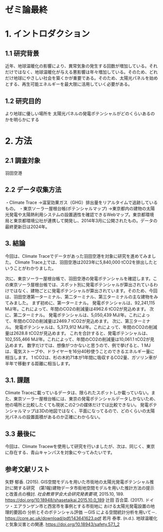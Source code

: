 # ゼミ論最終

# 1. イントロダクション
## 1.1 研究背景
近年、地球温暖化の影響により、異常気象の発生する回数が増加している。それだけではなく、地球温暖化が与える悪影響は年々増加している。そのため、どれだけ地球にやさしい社会を築くかが重要である。そのため、太陽光パネルを始めとする、再生可能エネルギーを最大限に活用していく必要がある。
## 1.2 研究目的
より地球に優しい場所を
太陽光パネルの発電ポテンシャルがどのくらいあるのかを明らかにする
# 2. 方法
## 2.1 調査対象
羽田空港
## 2.2 データ収集方法
・Climate Trace
→温室効果ガス（GHG）排出量をリアルタイムで追跡しているもの。
・東京ソーラー屋根台帳(ポテンシャルマップ)
→東京都内の建物の太陽光発電や太陽熱利用システムの設置適性を確認できるWebマップ。東京都環境局と東京都環境公社が連携して開発し、2014年3月に公開されたもの。データの最終更新日は2024年。
## 3. 結論
今回は、Climate Traceでデータがあった羽田空港を対象に研究を進めてみました。
Climate Trace上では、羽田空港は2023年に5,840,000 tCO2を排出したということがわかりました。

次に、東京ソーラー屋根台帳で、羽田空港の発電ポテンシャルを確認します。この東京ソーラ屋根台帳では、スポット別に発電ポテンシャルが算出されているわけではなく、建物ごとに発電ポテンシャルが算出されています。そのため、今回は、羽田空港第一ターミナル、第二ターミナル、第三ターミナルの主な建物をみてみました。
まず初めに、第一ターミナル。
発電ポテンシャルは、92,241,115 MJ/年。これによって、年間のCO2の削減量は4962.6 tCO2が見込めます。
次に、第二ターミナル。
発電ポテンシャルは、5,050,439 MJ/年。これによって、年間のCO2の削減量は2469.7 tCO2が見込めます。
次に、第三ターミナル。
発電ポテンシャルは、5,373,912 MJ/年。これによって、年間のCO2の削減量は2628.8 tCO2が見込めます。
これを合計すると、発電ポテンシャルは、102,555,466 MJ/年。これによって、年間のCO2の削減量は10,061.1 tCO2が見込めます。
数字だけでは、想像がつかないと思うので、例で挙げると、1 MJは、電気ストーブや、ドライヤーを16分40秒使うことのできるエネルギー量に相当します。
1 tCO2は、杉の木約71本が1年間に吸収するCO2量、ガソリン車が半年で移動する距離に相当します。
## 3.1. 課題
Climate Traceに載っているデータは、限られたスポットしか載っていない。また、東京ソーラー屋根台帳には、東京の発電ポテンシャルデータしかないため、他の場所と比較したくても現状この2つの媒体だけでは比較できない。
発電ポテンシャルマップは3Dの地図ではなく、平面になってるので、どのくらいの太陽光パネルの設置面積があるのか正確にわからない。
## 3.3 最後に
今回は、Climate Tracewを使用して研究を行いましたが、次は、同じく、東京に存在する、青山キャンパスを対象にやってみたいです。
## 参考文献リスト
矢野 郁香. (2015). GIS空間モデルを用いた市街地の太陽光発電ポテンシャル推計に関する研究　(第1報)建物データ市街地空間モデルを用いた推計方法の提示と改善点の検討. *社会教育学会大会研究発表要項*, 2015.10, 189.  https://doi.org/10.18948/shasetaikai.2015.10.0_189
辻田 百合菜. (2017). ドイツ・エアランゲン市と西宮市を事例とする市街地に おける太陽光発電設置の地理的要因の 分析とそのポテンシャル評価 －GIS による空間統計分析を用いて－. https://core.ac.uk/download/pdf/143641623.pdf
若月 泰孝. (n.d.). 地球温暖化と気象災害との関連. https://doi.org/10.18943/safety.57.1_2
